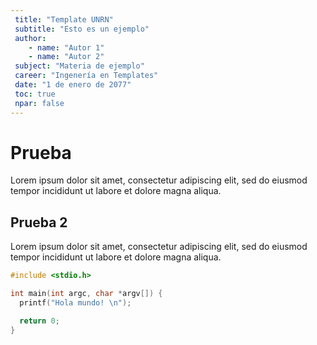 ```yaml
---
 title: "Template UNRN"
 subtitle: "Esto es un ejemplo"
 author: 
    - name: "Autor 1"
    - name: "Autor 2"
 subject: "Materia de ejemplo"
 career: "Ingenería en Templates"
 date: "1 de enero de 2077"
 toc: true
 npar: false
---
```


# Prueba

Lorem ipsum dolor sit amet, consectetur adipiscing elit, sed do eiusmod tempor incididunt ut labore et dolore magna aliqua.

## Prueba 2

Lorem ipsum dolor sit amet, consectetur adipiscing elit, sed do eiusmod tempor incididunt ut labore et dolore magna aliqua.

```c
#include <stdio.h>

int main(int argc, char *argv[]) {
  printf("Hola mundo! \n");

  return 0;
}
```
